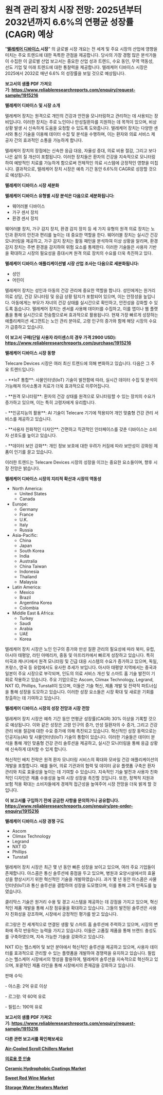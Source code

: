 <p><h1>원격 관리 장치 시장 전망: 2025년부터 2032년까지 6.6%의 연평균 성장률(CAGR) 예상</h1></p><p>"<strong><a href="https://www.reliableresearchreports.com/telecare-devices-r1915216?utm_campaign=106&utm_medium=7&utm_source=Github&utm_content=ia&utm_term=17032025&utm_id=telecare-devices">텔레케어 디바이스&nbsp;</a></strong><strong>시장</strong>" 의 글로벌 시장 개요는 전 세계 및 주요 시장의 산업에 영향을 미치는 주요 트렌드에 대한 독특한 관점을 제공합니다. 당사의 가장 경험 많은 분석가들이 수집한 이 글로벌 산업 보고서는 중요한 산업 성과 트렌드, 수요 동인, 무역 역동성, 선도 기업 및 미래 트렌드에 대한 통찰력을 제공합니다. 텔레케어 디바이스 시장은 2025에서 2032로 매년 6.6% 의 성장률을 보일 것으로 예상됩니다.&nbsp;</p>
<p><strong>보고서의 샘플 PDF 가져오기:&nbsp;<a href="https://www.reliableresearchreports.com/enquiry/request-sample/1915216?utm_campaign=106&utm_medium=7&utm_source=Github&utm_content=ia&utm_term=17032025&utm_id=telecare-devices">https://www.reliableresearchreports.com/enquiry/request-sample/1915216</a></strong></p>
<p><strong>텔레케어 디바이스 및 시장 소개</strong></p>
<p><p>텔레케어 장치는 원격으로 개인의 건강과 안전을 모니터링하고 관리하는 데 사용되는 장비입니다. 이러한 장치는 주로 노인이나 만성질환자를 지원하는 데 목적이 있으며, 비상 상황 발생 시 신속하게 도움을 요청할 수 있도록 도와줍니다. 텔레케어 장치는 다양한 센서와 통신 기술을 이용해 데이터 수집 및 분석을 수행하며, 이는 환자와 의료 서비스 제공자 간의 효과적인 소통을 가능하게 합니다.</p><p>텔레케어 장치의 장점에는 신속한 응급 대응, 자율성 증대, 의료 비용 절감, 그리고 보다 나은 삶의 질 개선이 포함됩니다. 이러한 장치들은 환자의 건강을 지속적으로 모니터링하여 예방적인 치료를 가능하게 함으로써 전체적인 의료 시스템에 긍정적인 영향을 미칩니다. 결과적으로, 텔레케어 장치 시장은 예측 기간 동안 6.6%의 CAGR로 성장할 것으로 예상됩니다.</p></p>
<p><strong>텔레케어 디바이스 시장 세분화</strong></p>
<p><strong>텔레케어 디바이스 유형별 시장 분석은 다음으로 세분화됩니다:</strong></p>
<p><ul><li>웨어러블 디바이스</li><li>가구 센서 장치</li><li>환경 센서 장치</li></ul></p>
<p><p>웨어러블 장치, 가구 감지 장치, 환경 감지 장치 등 세 가지 유형의 원격 의료 장치는 노인과 환자의 안전과 편리를 높이는 데 중요한 역할을 한다. 웨어러블 장치는 실시간 건강 모니터링을 제공하고, 가구 감지 장치는 활동 패턴을 분석하여 이상 상황을 알리며, 환경 감지 장치는 주변 환경을 감지하여 위험 요소를 통제한다. 이러한 기술들은 사용자 기반을 확대하고 시장의 필요성을 증대시켜 원격 의료 장치의 수요를 더욱 촉진하고 있다.</p></p>
<p><strong>텔레케어 디바이스 애플리케이션별 시장 산업 조사는 다음으로 세분화됩니다:</strong></p>
<p><ul><li>성인</li><li>어린이</li></ul></p>
<p><p>텔레케어 장치는 성인과 아동의 건강 관리에 중요한 역할을 합니다. 성인에게는 원거리 의료 상담, 건강 모니터링 및 응급 상황 탐지가 포함되어 있으며, 이는 안정성을 높입니다. 아동에게는 부모가 자녀의 건강 상태를 실시간으로 확인하고, 안전성을 강화할 수 있도록 돕습니다. 텔레케어 장치는 센서를 사용해 데이터를 수집하고, 이를 앱이나 웹 플랫폼을 통해 실시간으로 전송함으로써 효과적으로 활용됩니다. 현재 가장 빠르게 성장하는 애플리케이션 세그먼트는 노인 관리 분야로, 고령 인구의 증가와 함께 해당 시장의 수요가 급증하고 있습니다.</p></p>
<p><strong>이 보고서 구매(단일 사용자 라이센스의 경우 가격 2900 USD): <a href="https://www.reliableresearchreports.com/purchase/1915216?utm_campaign=106&utm_medium=7&utm_source=Github&utm_content=ia&utm_term=17032025&utm_id=telecare-devices">https://www.reliableresearchreports.com/purchase/1915216</a></strong></p>
<p><strong>텔레케어 디바이스 시장 동향</strong></p>
<p><p>Telecare Devices 시장은 여러 최신 트렌드에 의해 변화하고 있습니다. 다음은 그 주요 트렌드입니다:</p><p>- **IoT 통합**: 사물인터넷(IoT) 기술이 발전함에 따라, 실시간 데이터 수집 및 분석이 가능해져 의사소통과 치료가 더욱 효과적으로 이루어집니다.</p><p>- **원격 모니터링**: 환자의 건강 상태를 원격으로 모니터링할 수 있는 장치의 수요가 증가하고 있으며, 이는 특히 고령자에게 유리합니다.</p><p>- **인공지능의 활용**: AI 기술이 Telecare 기기에 적용되어 개인 맞춤형 건강 관리 서비스를 제공하고 있습니다.</p><p>- **사용자 친화적인 디자인**: 간편하고 직관적인 인터페이스를 갖춘 디바이스는 소비자 선호도를 높이고 있습니다.</p><p>- **데이터 보안 강화**: 개인 정보 보호에 대한 우려가 커짐에 따라 보안성이 강화된 제품이 인기를 끌고 있습니다.</p><p>이러한 트렌드는 Telecare Devices 시장의 성장을 이끄는 중요한 요소들이며, 향후 시장 전망은 밝습니다.</p></p>
<p><strong>텔레케어 디바이스 시장의 지리적 확산과 시장의 역동성</strong></p>
<p><ul>
    <li>
        North America:
        <ul>
            <li>United States</li>
            <li>Canada</li>
        </ul>
    </li>
    <li>
        Europe:
        <ul>
            <li>Germany</li>
            <li>France</li>
            <li>U.K.</li>
            <li>Italy</li>
            <li>Russia</li>
        </ul>
    </li>
    <li>
        Asia-Pacific:
        <ul>
            <li>China</li>
            <li>Japan</li>
            <li>South Korea</li>
            <li>India</li>
            <li>Australia</li>
            <li>China Taiwan</li>
            <li>Indonesia</li>
            <li>Thailand</li>
            <li>Malaysia</li>
        </ul>
    </li>
    <li>
        Latin America:
        <ul>
            <li>Mexico</li>
            <li>Brazil</li>
            <li>Argentina Korea</li>
            <li>Colombia</li>
        </ul>
    </li>
    <li>
        Middle East & Africa:
        <ul>
            <li>Turkey</li>
            <li>Saudi</li>
            <li>Arabia</li>
            <li>UAE</li>
            <li>Korea</li>
        </ul>
    </li>
    </ul></p>
<p><p>텔레케어 장치 시장은 노인 인구의 증가와 만성 질환 관리의 필요성에 따라 북미, 유럽, 아시아 태평양, 라틴 아메리카, 중동 및 아프리카에서 빠르게 성장하고 있습니다. 특히 미국과 캐나다에서 원격 모니터링 및 긴급 대응 시스템의 수요가 증가하고 있으며, 독일, 프랑스, 영국 등 유럽에서도 유사한 추세가 보입니다. 아시아 태평양 지역에서는 중국과 일본이 주요 시장으로 부각되며, 인도의 의료 서비스 개선 및 스마트 홈 기술 발전이 기회로 작용하고 있습니다. 주요 기업으로는 Ascom, Climax Technology, Legrand, NXT ID, Phillips, Tunstall이 있으며, 이들은 기술 혁신, 제품 개발 및 전략적 파트너십을 통해 성장을 도모하고 있습니다. 이러한 성장 요소들은 시장 확대 및 새로운 기회를 창출하는 데 기여하고 있습니다.</p></p>
<p><strong>텔레케어 디바이스 시장의 성장 전망과 시장 전망</strong></p>
<p><p>텔레케어 장치 시장은 예측 기간 동안 연평균 성장률(CAGR) 30% 이상을 기록할 것으로 예상됩니다. 이와 같은 성장은 고령 인구의 증가, 만성 질환자의 수 증가, 그리고 건강 관리 비용 절감에 대한 수요 증가에 의해 촉진되고 있습니다. 혁신적인 성장 동력으로는 인공지능(AI) 및 사물인터넷(IoT) 기술의 통합이 있습니다. 이러한 기술들은 데이터 분석을 통해 개인 맞춤형 건강 관리 솔루션을 제공하고, 실시간 모니터링을 통해 응급 상황에 신속하게 대처할 수 있게 합니다.</p><p>혁신적인 배치 전략은 원격 환자 모니터링 서비스의 확대와 모바일 건강 애플리케이션의 개발을 포함합니다. 예를 들어, 의료 기관과의 협력 및 데이터 공유 플랫폼 구축은 환자 관리와 치료 효율성을 높이는 데 기여할 수 있습니다. 지속적인 기술 발전과 사용자 친화적인 디자인은 제품 수용성을 높여 시장 성장을 촉진할 것입니다. 또한, 정책적 지원과 보험 적용 확대는 소비자들에게 경제적 접근성을 높여주어 시장 전망을 더욱 밝게 할 것입니다.</p></p>
<p><strong>이 보고서를 구입하기 전에 궁금한 사항을 문의하거나 공유합니다. <a href="https://www.reliableresearchreports.com/enquiry/pre-order-enquiry/1915216?utm_campaign=106&utm_medium=7&utm_source=Github&utm_content=ia&utm_term=17032025&utm_id=telecare-devices">https://www.reliableresearchreports.com/enquiry/pre-order-enquiry/1915216</a></strong></p>
<p><strong>텔레케어 디바이스 시장 경쟁 구도</strong></p>
<p><ul><li>Ascom</li><li>Climax Technology</li><li>Legrand</li><li>NXT ID</li><li>Phillips</li><li>Tunstall</li></ul></p>
<p><p>텔레케어 장치 시장은 최근 몇 년 동안 빠른 성장을 보이고 있으며, 여러 주요 기업들이 존재합니다. 아스콤은 통신 솔루션에 중점을 두고 있으며, 병원과 요양시설에서의 효율성을 향상시키기 위한 혁신적인 기술을 개발하였습니다. 과거 몇 년 동안 아스콤은 사물인터넷(IoT)과 통신 솔루션을 결합하여 성장을 도모했으며, 이를 통해 고객 만족도를 높였습니다.</p><p>클리막스 기술은 원거리 수용 및 경고 시스템을 제공하는 데 강점을 가지고 있으며, 혁신적인 제품 개발을 통해 시장 점유율을 확대하고 있습니다. 그들의 발전된 솔루션은 사용자 친화성을 강조하며, 시장에서 긍정적인 평가를 받고 있습니다.</p><p>르그랑은 전 세계적으로 연결된 생활 및 스마트 홈 솔루션에 주력하고 있으며, 시장의 변화에 즉각 반응하는 능력을 가지고 있습니다. 이들은 고품질 제품을 통해 브랜드 충성도를 구축하였으며, 지속 가능한 기술을 강화하고 있습니다.</p><p>NXT ID는 헬스케어 및 보안 분야에서 혁신적인 솔루션을 제공하고 있으며, 사용자 데이터를 효과적으로 관리할 수 있는 플랫폼을 개발하여 경쟁력을 유지하고 있습니다. 필립스는 헬스케어 시장에서의 명성을 활용하여, 텔레케어 솔루션을 지속적으로 혁신하고 있으며, 포괄적인 제품 라인을 통해 시장에서의 존재감을 강화하고 있습니다.</p><p>판매 수익:</p><p>- 아스콤: 2억 유로 이상</p><p>- 르그랑: 약 60억 유로</p><p>- 필립스: 190억 유로</p></p>
<p><strong>보고서의 샘플 PDF 가져오기:&nbsp;<a href="https://www.reliableresearchreports.com/enquiry/request-sample/1915216?utm_campaign=106&utm_medium=7&utm_source=Github&utm_content=ia&utm_term=17032025&utm_id=telecare-devices">https://www.reliableresearchreports.com/enquiry/request-sample/1915216</a></strong></p>
<p><strong></strong></p>
<p><strong></strong></p>
<p><strong></strong></p>
<p><strong></strong></p>
<p><strong>다른 관련 보고서를 확인해보세요</strong></p>
<p><strong><p><a href="https://github.com/ceranamaduvq/Market-Research-Report-List-1/blob/main/air-cooled-scroll-chillers-market.md?utm_campaign=106&utm_medium=7&utm_source=Github&utm_content=ia&utm_term=17032025&utm_id=telecare-devices">Air-Cooled Scroll Chillers Market</a></p><p><a href="https://github.com/sougarounis/Market-Research-Report-List-7/blob/main/688422846943.md?utm_campaign=106&utm_medium=7&utm_source=Github&utm_content=ia&utm_term=17032025&utm_id=telecare-devices">의료용 풋 인솔</a></p><p><a href="https://github.com/sibellanikmn/Market-Research-Report-List-1/blob/main/ceramic-hydrophobic-coatings-market.md?utm_campaign=106&utm_medium=7&utm_source=Github&utm_content=ia&utm_term=17032025&utm_id=telecare-devices">Ceramic Hydrophobic Coatings Market</a></p><p><a href="https://www.linkedin.com/pulse/global-sweet-red-wine-market-trends-analysis-future-growth-r7jec?utm_campaign=106&utm_medium=7&utm_source=Github&utm_content=ia&utm_term=17032025&utm_id=telecare-devices">Sweet Red Wine Market</a></p><p><a href="https://www.linkedin.com/pulse/determining-storage-water-heatersmarket-size-trends-projected-uq0lf?utm_campaign=106&utm_medium=7&utm_source=Github&utm_content=ia&utm_term=17032025&utm_id=telecare-devices">Storage Water Heaters Market</a></p></strong></p>
<p></p>